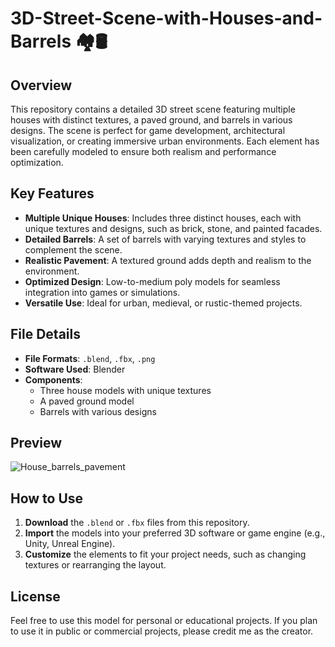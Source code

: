 # 3D-Street-Scene-with-Houses-and-Barrels 🏘️🛢️

## Overview
This repository contains a detailed 3D street scene featuring multiple houses with distinct textures, a paved ground, and barrels in various designs. The scene is perfect for game development, architectural visualization, or creating immersive urban environments. Each element has been carefully modeled to ensure both realism and performance optimization.

## Key Features
- **Multiple Unique Houses**: Includes three distinct houses, each with unique textures and designs, such as brick, stone, and painted facades.
- **Detailed Barrels**: A set of barrels with varying textures and styles to complement the scene.
- **Realistic Pavement**: A textured ground adds depth and realism to the environment.
- **Optimized Design**: Low-to-medium poly models for seamless integration into games or simulations.
- **Versatile Use**: Ideal for urban, medieval, or rustic-themed projects.

## File Details
- **File Formats**: `.blend`, `.fbx`, `.png`
- **Software Used**: Blender
- **Components**:
  - Three house models with unique textures
  - A paved ground model
  - Barrels with various designs
## Preview

![House_barrels_pavement](https://github.com/user-attachments/assets/0baf5453-198e-4f1b-9f13-583e0182de16)

## How to Use
1. **Download** the `.blend` or `.fbx` files from this repository.
2. **Import** the models into your preferred 3D software or game engine (e.g., Unity, Unreal Engine).
3. **Customize** the elements to fit your project needs, such as changing textures or rearranging the layout.

## License
Feel free to use this model for personal or educational projects. If you plan to use it in public or commercial projects, please credit me as the creator.


